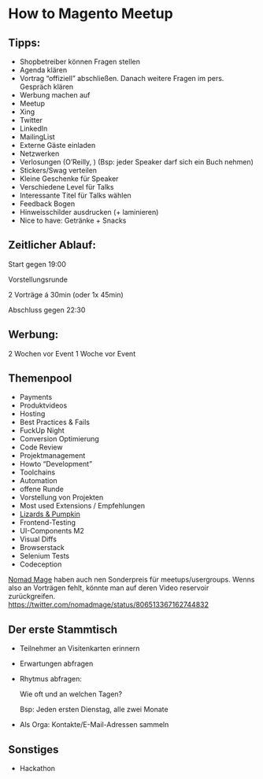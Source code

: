 # How to Magento Meetup

## Tipps:

* Shopbetreiber können Fragen stellen
* Agenda klären
* Vortrag “offiziell” abschließen. Danach weitere Fragen im pers. Gespräch klären
* Werbung machen auf
 * Meetup
 * Xing
 * Twitter
 * LinkedIn
 * MailingList
* Externe Gäste einladen
* Netzwerken
* Verlosungen (O’Reilly, ) (Bsp: jeder Speaker darf sich ein Buch nehmen)
* Stickers/Swag verteilen
* Kleine Geschenke für Speaker
* Verschiedene Level für Talks
* Interessante Titel für Talks wählen
* Feedback Bogen
* Hinweisschilder ausdrucken (+ laminieren)
* Nice to have: Getränke + Snacks

## Zeitlicher Ablauf:

Start gegen 19:00

Vorstellungsrunde

2 Vorträge á 30min (oder 1x 45min)

Abschluss gegen 22:30

## Werbung:
2 Wochen vor Event
1 Woche vor Event

## Themenpool

* Payments
* Produktvideos
* Hosting
* Best Practices & Fails
* FuckUp Night
* Conversion Optimierung
* Code Review
* Projektmanagement
* Howto “Development”
 * Toolchains
 * Automation
* offene Runde
* Vorstellung von Projekten
* Most used Extensions / Empfehlungen
* [Lizards & Pumpkin](http://lizardsandpumpkins.com/)
* Frontend-Testing
 * UI-Components M2
 * Visual Diffs
 * Browserstack
 * Selenium Tests
 * Codeception

[Nomad Mage](https://nomadmage.com/) haben auch nen Sonderpreis für meetups/usergroups. Wenns also an Vorträgen fehlt, könnte man auf deren Video reservoir zurückgreifen.
https://twitter.com/nomadmage/status/806513367162744832

## Der erste Stammtisch

* Teilnehmer an Visitenkarten erinnern
* Erwartungen abfragen
* Rhytmus abfragen:

  Wie oft und an welchen Tagen?

  Bsp: Jeden ersten Dienstag, alle zwei Monate
* Als Orga: Kontakte/E-Mail-Adressen sammeln


## Sonstiges

* Hackathon